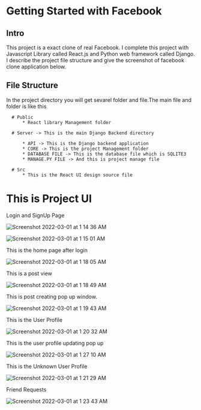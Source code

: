 # Getting Started with Facebook

## Intro
This project is a exact clone of real Facebook. I complete this project with Javascript Library called React.js and Python web framework called Django. I describe the project file structure and give the screenshot of facebook clone application below.

## File Structure

In the project directory you will get sevarel folder and file.The main file and folder is like this

      # Public 
          * React library Management folder
        
      # Server -> This is the main Django Backend directory
      
          * API -> This is the Django backend application
          * CORE -> This is the project Management folder
          * DATABASE FILE -> This is the database file which is SQLITE3
          * MANAGE.PY FILE -> And this is project manage file
          
      # Src
          * This is the React UI design source file
          

# This is Project UI

Login and SignUp Page

![Screenshot 2022-03-01 at 1 14 36 AM](https://user-images.githubusercontent.com/74490930/156044534-6540e8d9-87ba-41b3-9ac1-9250df305fe1.png)

![Screenshot 2022-03-01 at 1 15 01 AM](https://user-images.githubusercontent.com/74490930/156044578-dd447ede-e656-4b31-83cd-4602467c2cca.png)


This is the home page after login

![Screenshot 2022-03-01 at 1 18 05 AM](https://user-images.githubusercontent.com/74490930/156044851-b8e65af7-6dfb-4d20-b13d-23838d1655c3.png)

This is a post view

![Screenshot 2022-03-01 at 1 18 49 AM](https://user-images.githubusercontent.com/74490930/156044955-e5abd9d4-730b-4a96-b717-4cf8f81233cc.png)

This is post creating pop up window.

![Screenshot 2022-03-01 at 1 19 43 AM](https://user-images.githubusercontent.com/74490930/156045085-ab1744e0-d33c-4b23-8f45-2677d4a74327.png)

This is the User Profile

![Screenshot 2022-03-01 at 1 20 32 AM](https://user-images.githubusercontent.com/74490930/156045150-6377ae4b-ab9d-40c9-b493-950fcac41e4d.png)


This is the user profile updating pop up

![Screenshot 2022-03-01 at 1 27 10 AM](https://user-images.githubusercontent.com/74490930/156046077-d1b19793-5a77-4b46-b538-5de051ba5b09.png)


This is the Unknown User Profile

![Screenshot 2022-03-01 at 1 21 29 AM](https://user-images.githubusercontent.com/74490930/156045256-8168f340-d299-4439-9222-53df8c7a9157.png)

Friend Requests

![Screenshot 2022-03-01 at 1 23 43 AM](https://user-images.githubusercontent.com/74490930/156045573-f86cddcc-33d6-4f4b-9717-8c13ba546cb3.png)
